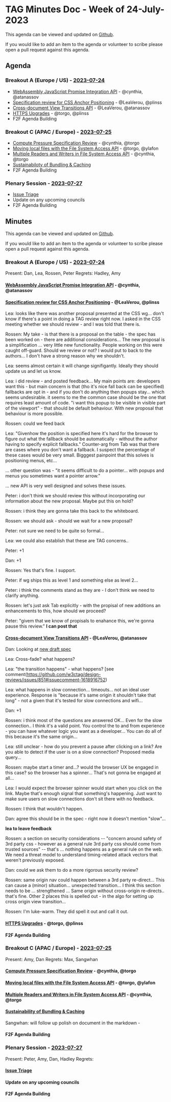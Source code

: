 # TAG Minutes Doc - Week of 24-July-2023

This agenda can be viewed and updated on [Github](https://github.com/w3ctag/meetings/blob/gh-pages/2023/telcons/07-24-agenda.md).

If you would like to add an item to the agenda or volunteer to scribe please open a pull request against this agenda.

## Agenda

### Breakout A (Europe / US) - [2023-07-24](https://www.timeanddate.com/worldclock/converter.html?iso=20230724T160000&p1=224&p2=43&p3=136&p4=195&p5=26&p6=33&p7=248&p8=235)

* [WebAssembly JavaScript Promise Integration API](https://github.com/w3ctag/design-reviews/issues/809) - @cynthia, @atanassov
* [Specification review for CSS Anchor Positioning](https://github.com/w3ctag/design-reviews/issues/848) - @LeaVerou, @plinss
* [Cross-document View Transitions API](https://github.com/w3ctag/design-reviews/issues/851) - @LeaVerou, @atanassov
* [HTTPS Upgrades](https://github.com/w3ctag/design-reviews/issues/853) - @torgo, @plinss
* F2F Agenda Building

### Breakout C (APAC / Europe) - [2023-07-25](https://www.timeanddate.com/worldclock/converter.html?iso=20230725T070000&p1=224&p2=43&p3=136&p4=195&p5=26&p6=33&p7=248&p8=235)

* [Compute Pressure Specification Review](https://github.com/w3ctag/design-reviews/issues/795) - @cynthia, @torgo
* [Moving local files with the File System Access API](https://github.com/w3ctag/design-reviews/issues/805) - @torgo, @ylafon
* [Multiple Readers and Writers in File System Access API](https://github.com/w3ctag/design-reviews/issues/845) - @cynthia, @torgo
* [Sustainabiloty of Bundling & Caching](https://w3ctag.github.io/caching-bundling-sustainability/)
* F2F Agenda Building

### Plenary Session - [2023-07-27](https://www.timeanddate.com/worldclock/converter.html?iso=20230727T060000&p1=224&p2=43&p3=136&p4=195&p5=26&p6=33&p7=248&p8=235)

* [Issue Triage](https://github.com/w3ctag/design-reviews/issues?q=is%3Aissue+is%3Aopen+label%3A%22Progress%3A+untriaged%22)
* Update on any upcoming councils
* F2F Agenda Building

## Minutes

This agenda can be viewed and updated on [Github](https://github.com/w3ctag/meetings/blob/gh-pages/2023/telcons/07-24-agenda.md).

If you would like to add an item to the agenda or volunteer to scribe please open a pull request against this agenda.

### Breakout A (Europe / US) - [2023-07-24](https://www.timeanddate.com/worldclock/converter.html?iso=20230724T160000&p1=224&p2=43&p3=136&p4=195&p5=26&p6=33&p7=248&p8=235)

Present: Dan, Lea, Rossen, Peter
Regrets: Hadley, Amy

#### [WebAssembly JavaScript Promise Integration API](https://github.com/w3ctag/design-reviews/issues/809) - @cynthia, @atanassov
#### [Specification review for CSS Anchor Positioning](https://github.com/w3ctag/design-reviews/issues/848) - @LeaVerou, @plinss

Lea: looks like there was another proposal presented at the CSS wg... don't know if there's a point in doing a TAG review right now.  I asked in the CSS meeting whether we should review - and I was told that there is.  

Rossen: My take - is that there is a proposal on the table - the spec has been worked on - there are additional considerations... The new proposal is a simplification ... very little new functionality.  People working on this were caught off-guard.  Should we review or not?  I would put to back to the authors... I don't have a strong reason why we shouldn't.

Lea: seems almost certain it will change signifigantly.  Ideally they should update us and let us know.

Lea: i did review - and posted feedback... My main points are: developers want this - but main concern is that (tho it's nice fall back can be specified) fallbacks are opt in - and if you don't do anything then popups stay... which seems undesirable. it seems to me the common case should be the one that requires least amount of code. "i want this popup to be visible in visible part of the viewport" - that should be default behaviour.  With new proposal that behaviour is more possible.  

Rossen: could we feed back 

Lea: "Givenhow the position is specified here it's hard for the browser to figure out what the fallback should be automatically - without the author having to specify explicit fallbacks." Counter-arg from Tab was that there are cases where you don't want a fallback. I suspect the percentage of these cases would be very small.  Bigggest painpoint that this solves is positioning menus, etc... 

... other question was - "it seems difficult to do a pointer... with popups and menus you sometimes want a pointer arrow."

... new API is very well designed and solves these issues.

Peter: i don't think we should review this without incorporating our information about the new proposal.  Maybe put this on hold?

Rossen: i think they are gonna take this back to the whiteboard.

Rossen: we should ask - should we wait for a new proposal?

Peter: not sure we need to be quite so formal...

Lea: we could also establish that these are TAG concerns.. 

Peter: +1

Dan: +1

Rossen: Yes that's fine. I support. 

Peter: if wg ships this as level 1 and something else as level 2... 

Peter: i think the comments stand as they are - I don't think we need to clarify anything.

Rossen: let's just ask Tab explicitly - with the propisal of new additions an enhancements to this, how should we proceed?  

Peter: "givem that we know of propisals to enahance this, we're gonna pause this review." **I can post that**



#### [Cross-document View Transitions API](https://github.com/w3ctag/design-reviews/issues/851) - @LeaVerou, @atanassov

Dan: Looking at [new draft spec](https://drafts.csswg.org/css-view-transitions-2/)

Lea: Cross-fade? what happens?

Lea: "the transition happens" - what happens? [see comment(https://github.com/w3ctag/design-reviews/issues/851#issuecomment-1618916752)

Lea: what happens in slow connection... timeouts... not an ideal user experience.  Response is "because it's same origin it shouldn't take that long" - not a given that it's tested for slow connections and wifi...

Dan: +1

Rossen: i think most of the questions are answered OK... Even for the slow connection.. I think it's a valid point. You control the to and from experience - you can have whatever logic you want as a developer... You can do all of this because it's the same origin... 

Lea: still unclear - how do you prevent a pause after clicking on a link?  Are you able to detect if the user is on a slow connection?  Proposed media query... 

Rossen: maybe start a timer and...? would the browser UX be engaged in this case? so the browser has a spinner... That's not gonna be engaged at all...

Lea: I would expect the browser spinner would start when you click on the link. Maybe that's enough signal that something's happening.  Just want to make sure users on slow connections don't sit there with no feedback.

Rossen: I think that wouldn't happen.

Dan: agree this should be in the spec - right now it doesn't mention "slow"... 

**lea to leave feedback**

Rossen: a section on security considerations -- "concern around safety of 3rd party css - however as a general rule 3rd party css should come from trusted sources" -- that's ... nothing happens as a general rule on the web.  We need a threat model to understand timing-related attack vectors that weren't previously exposed.

Dan: could we ask them to do a more rigorous security review?

Rossen: same origin nav could happen between a 3rd party re-direct... This can cause a (minor) situation... unexpected transition... I think this section needs to be ... strengthened ...  Same origin without cross-origin re-directs.. that's fine.  Other 2 places this is spelled out - in the algo for setting up cross origin view transition...

Rossen: I'm luke-warm.  They did spell it out and call it out.

#### [HTTPS Upgrades](https://github.com/w3ctag/design-reviews/issues/853) - @torgo, @plinss
#### F2F Agenda Building



### Breakout C (APAC / Europe) - [2023-07-25](https://www.timeanddate.com/worldclock/converter.html?iso=20230725T070000&p1=224&p2=43&p3=136&p4=195&p5=26&p6=33&p7=248&p8=235)

Present: Amy, Dan
Regrets: Max, Sangwhan

#### [Compute Pressure Specification Review](https://github.com/w3ctag/design-reviews/issues/795) - @cynthia, @torgo
#### [Moving local files with the File System Access API](https://github.com/w3ctag/design-reviews/issues/805) - @torgo, @ylafon
#### [Multiple Readers and Writers in File System Access API](https://github.com/w3ctag/design-reviews/issues/845) - @cynthia, @torgo
#### [Sustainability of Bundling & Caching](https://w3ctag.github.io/caching-bundling-sustainability/)

Sangwhan: will follow up polish on document in the markdown - 

#### F2F Agenda Building

### Plenary Session - [2023-07-27](https://www.timeanddate.com/worldclock/converter.html?iso=20230727T060000&p1=224&p2=43&p3=136&p4=195&p5=26&p6=33&p7=248&p8=235)

Present: Peter, Amy, Dan, Hadley
Regrets:

#### [Issue Triage](https://github.com/w3ctag/design-reviews/issues?q=is%3Aissue+is%3Aopen+label%3A%22Progress%3A+untriaged%22)

#### Update on any upcoming councils

#### F2F Agenda Building


